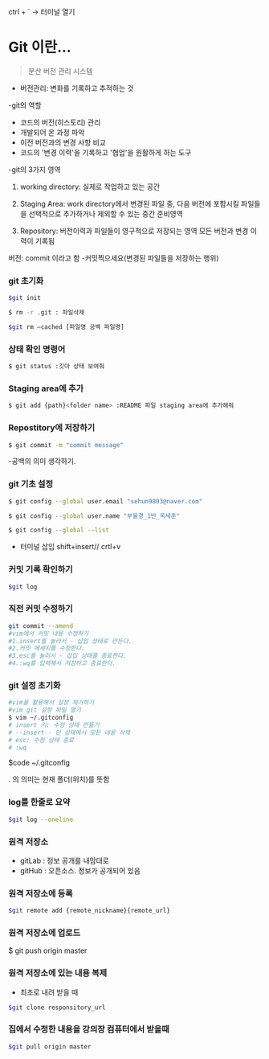 ctrl + ` -> 터미널 열기

# Git 이란...
> 분산 버전 관리 시스템

- 버전관리: 변화를 기록하고 추적하는 것

-git의 역할 
- 코드의 버전(히스토리) 관리
- 개발되어 온 과정 파악
- 이전 버전과의 변경 사항 비교
- 코드의 '변경 이력'을 기록하고 '협업'을 원활하게 하는 도구

-git의 3가지 영역
1. working directory: 실제로 작업하고 있는 공간

2. Staging Area: work directory에서 변경된 파일 중, 다음 버전에 포함시킬 파일들을 선택적으로 추가하거나 제외할 수 있는 중간 준비영역

3. Repository: 버전이력과 파일들이 영구적으로 저장되는 영역 모든 버전과 변경 이력이 기록됨

버전: commit 이라고 함 
-커밋찍으세요(변경된 파일들을 저장하는 행위)

### git 초기화
```bash
$git init
```

```bash
$ rm -r .git : 파일삭제
```

```bash
$git rm —cached [파일명 공백 파일명]
```

### 상태 확인 명령어
```bash
$ git status :깃아 상태 보여줘
```


### Staging area에 추가
```bash
$ git add {path}<folder name> :README 파일 staging area에 추가헤줘
```

### Repostitory에 저장하기
```bash
$ git commit -m "commit message"
```
-공백의 의미 생각하기.

### git 기초 설정
```bash
$ git config --global user.email "sehun9803@naver.com"

$ git config --global user.name "부울경_1반_옥세훈"

$ git config --global --list
```

- 터미널 삽입 shift+insert// crtl+v

### 커밋 기록 확인하기
```bash
$git log
```

### 직전 커밋 수정하기
```bash
git commit --amend
#vim에서 커밋 내용 수정하기
#1.insert를 눌러서 - 삽입 상태로 만든다.
#2.커밋 메세지를 수정한다.
#3.esc를 눌러서 - 삽입 상태를 종료한다.
#4.:wq를 입력해서 저장하고 종료한다.
```
### git 설정 초기화
```bash
#vim을 활용해서 설정 제거하기
#vim git 설정 파일 열기
$ vim ~/.gitconfig
# insert 키: 수정 상태 만들기
# --insert-- 인 상태에서 모든 내용 삭제
# esc: 수정 상태 종료
# :wq
```

$code ~/.gitconfig

. 의 의미는 현재 폴더(위치)를 뜻함

### log를 한줄로 요약

```bash
$git log --oneline
```

### 원격 저장소 

- gitLab : 정보 공개를 내맘대로
- gitHub : 오픈소스. 정보가 공개되어 있음


### 원격 저장소에 등록
```bash
$git remote add {remote_nickname}{remote_url}
```

### 원격 저장소에 업로드
$ git push origin master


### 원격 저장소에 있는 내용 복제
- 최초로 내려 받을 때 
```bash
$git clone responsitory_url
```

### 집에서 수정한 내용을 강의장 컴퓨터에서 받을때
 ```bash
 $git pull origin master
 
 ```